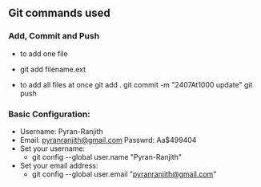 ## Git commands used
### Add, Commit and Push
- to add one file
- git add filename.ext 

- to add all files at once
git add . 
git commit -m "2407At1000 update" 
git push 

### Basic Configuration:
- Username: Pyran-Ranjith 
- Email: pyranranjith@gmail.com  Passwrd: Aa$499404
- Set your username:
    - git config --global user.name "Pyran-Ranjith"
- Set your email address:
    - git config --global user.email "pyranranjith@gmail.com"
